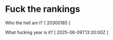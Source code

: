 # Fuck the rankings

Who the hell am I?
{ 20300185 }

What fucking year is it?
[ 2025-08-09T13:20:00Z ]
